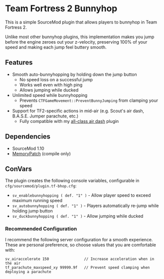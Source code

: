 # Team Fortress 2 Bunnyhop

This is a simple SourceMod plugin that allows players to bunnyhop in Team Fortress 2.

Unlike most other bunnyhop plugins, this implementation makes you jump before the engine zeroes out your z-velocity,
preserving 100% of your speed and making each jump feel buttery smooth.

## Features

* Smooth auto-bunnyhopping by holding down the jump button
    * No speed loss on a successful jump
    * Works well even with high ping
    * Allows jumping while ducked
* Unlimited speed while bunnyhopping
    * Prevents `CTFGameMovement::PreventBunnyJumping` from clamping your speed
* Support for TF2-specific actions in mid-air (e.g. Scout's air dash, B.A.S.E. Jumper parachute, etc.)
    * Fully compatible with my [all-class air dash](https://github.com/Mikusch/air-dash) plugin

## Dependencies

* SourceMod 1.10
* [MemoryPatch](https://github.com/Kenzzer/MemoryPatch) (compile only)

## ConVars

The plugin creates the following console variables, configurable in `cfg/sourcemod/plugin.tf-bhop.cfg`:

* `sv_enablebunnyhopping ( def. "1" )` - Allow player speed to exceed maximum running speed
* `sv_autobunnyhopping ( def. "1" )` - Players automatically re-jump while holding jump button
* `sv_duckbunnyhopping ( def. "1" )` - Allow jumping while ducked

### Recommended Configuration

I recommend the following server configuration for a smooth experience. These are personal preference, so choose values that you are comfortable with:

```
sv_airaccelerate 150                // Increase acceleration when in the air
tf_parachute_maxspeed_xy 99999.9f   // Prevent speed clamping when deploying a parachute
```
